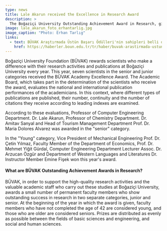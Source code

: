 ```yaml
---
type: news
title: Lale Akarun received the Excellence in Research Award
description: >
  The Boğaziçi University Outstanding Achievement Award in Research, given annually by the Boğaziçi University Foundation (BÜVAK), has found its owners.
image: lale_akarun_foto_erhantarlig.jpg
image_caption: "Photo: Erhan Tarlıg"
links:
  - text: BÜVAK Araştırmada Üstün Başarı Ödülleri'nin sahipleri belli oldu
    href: https://haberler.boun.edu.tr/tr/haber/buvak-arastirmada-ustun-basari-odullerinin-sahipleri-belli-oldu
---
```


Boğaziçi University Foundation (BÜVAK) rewards scientists who make a difference with their research activities and publications at Boğaziçi University every year. This year, seven scientists in the senior and junior categories received the BÜVAK Academy Excellence Award. The Academic Board, which takes part in the determination of the scientists who receive the award, evaluates the national and international publication performances of the academicians. In this context, where different types of publications are published, their number, continuity and the number of citations they receive according to leading indexes are examined.

According to these evaluations, Professor of Computer Engineering Department. Dr. Lale Akarun, Professor of Chemistry Department. Dr. Amitav Sanyal and Head of Tourism Management Department Prof. Dr. Maria Dolores Alvarez was awarded in the "senior" category.

In the "Young" category, Vice President of Mechanical Engineering Prof. Dr. Çetin Yılmaz, Faculty Member of the Department of Economics, Prof. Dr. Mehmet Yiğit Gürdal, Computer Engineering Department Lecturer Assoc. Dr. Arzucan Özgür and Department of Western Languages ​​and Literatures Dr. Instructor Member Emine Fişek won this year's award.

#### What are BÜVAK Outstanding Achievement Awards in Research?

BÜVAK, in order to support the high-quality research activities and the valuable academic staff who carry out these studies at Boğaziçi University, awards a small number of permanent faculty members who show outstanding success in research in two separate categories, junior and senior. At the beginning of the year in which the award is given, faculty members who have not completed the age of 42 are considered young, and those who are older are considered seniors. Prizes are distributed as evenly as possible between the fields of basic sciences and engineering, and social and human sciences.
